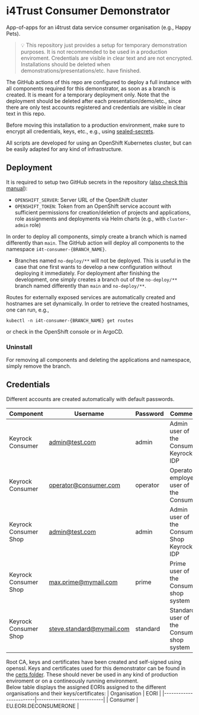 # i4Trust Consumer Demonstrator

App-of-apps for an i4trust data service consumer organisation (e.g., Happy Pets).

> :bulb: This repository just provides a setup for temporary demonstration purposes. It is not recommended to be used in a production enviroment. Credentials are visible in clear text and are not encrypted. Installations should be deleted when demonstrations/presentations/etc. have finished. 

The GitHub actions of this repo are configured to deploy a full instance with all components 
required for this demonstrator, as soon as a branch is created. It is meant for a temporary deployment only. 
Note that the deployment should be deleted after 
each presentation/demo/etc., since there are only test accounts registered and credentials are visible in clear text in this 
repo.

Before moving this installation to a production environment, make sure to encrypt all credentials, keys, etc., e.g., 
using [sealed-secrets](https://github.com/bitnami-labs/sealed-secrets).

All scripts are developed for using an OpenShift Kubernetes cluster, but can be easily adapted for any 
kind of infrastructure.


## Deployment

It is required to setup two GitHub secrets in the 
repository ([also check this manual](https://github.com/FIWARE-Ops/marinera/blob/main/documentation/GITHUB_CI.md#openshift-service-account-permissions)):
* `OPENSHIFT_SERVER`: Server URL of the OpenShift cluster
* `OPENSHIFT_TOKEN`: Token from an OpenShift service account with sufficient permissions for creation/deletion of projects and applications, role assignments and deployments via Helm charts (e.g., with `cluster-admin` role) 

In order to deploy all components, simply create a branch which is named differently than `main`. 
The GitHub action will deploy all components to the namespace `i4t-consumer-{BRANCH_NAME}`. 

* Branches named `no-deploy/**` will not be deployed. This is useful in the case that one first wants to 
  develop a new configuration without deploying it immediately. For deployment after finishing the development, 
  one simply creates a branch out of the `no-deploy/**` branch named differently than `main` and `no-deploy/**`.

Routes for externally exposed services are automatically created and hostnames are set dynamically. In order to 
retrieve the created hostnames, one can run, e.g., 
```shell
kubectl -n i4t-consumer-{BRANCH_NAME} get routes
```
or check in the OpenShift console or in ArgoCD.




### Uninstall

For removing all components and deleting the applications and namespace, simply remove the branch.



## Credentials

Different accounts are created automatically with default passwords.

| Component     | Username               | Password          | Comment |
|---------------|------------------------|-------------------|---------|
| Keyrock Consumer | admin@test.com | admin | Admin user of the Consumer Keyrock IDP |
| Keyrock Consumer | operator@consumer.com | operator | Operator employee user of the Consumer |
| Keyrock Consumer Shop | admin@test.com | admin | Admin user of the Consumer Shop Keyrock IDP |
| Keyrock Consumer Shop | max.prime@mymail.com | prime | Prime user of the Consumer shop system |
| Keyrock Consumer Shop | steve.standard@mymail.com | standard | Standard user of the Consumer shop system |

Root CA, keys and certificates have been created and self-signed using openssl. Keys and certificates used for this demonstrator 
can be found in the [certs folder](./certs). These should never be used in any kind of production enviroment or on a 
contineously running environment.  
Below table displays the assigned EORIs assigned to the different organisations and their keys/certificates:
| Organisation           | EORI                       |
|------------------------|----------------------------|
| Consumer               | EU.EORI.DECONSUMERONE      |
